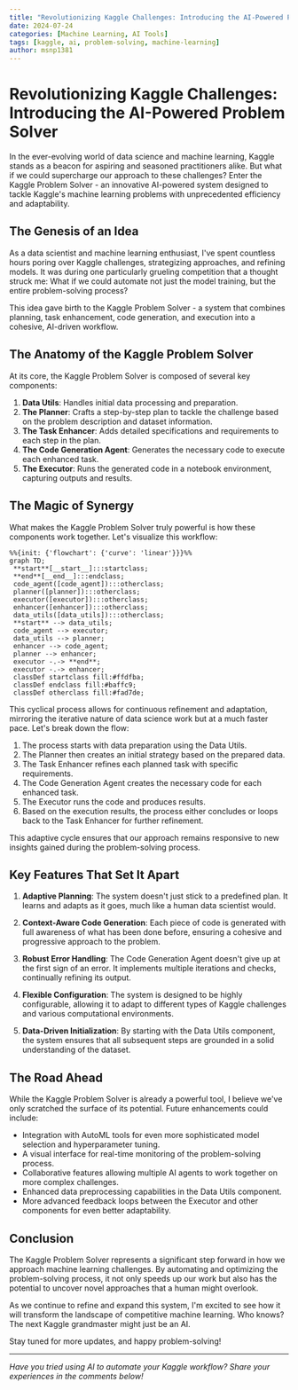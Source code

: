 ```yaml
---
title: "Revolutionizing Kaggle Challenges: Introducing the AI-Powered Problem Solver"
date: 2024-07-24
categories: [Machine Learning, AI Tools]
tags: [kaggle, ai, problem-solving, machine-learning]
author: msnp1381
---
```


# Revolutionizing Kaggle Challenges: Introducing the AI-Powered Problem Solver

In the ever-evolving world of data science and machine learning, Kaggle stands as a beacon for aspiring and seasoned practitioners alike. But what if we could supercharge our approach to these challenges? Enter the Kaggle Problem Solver - an innovative AI-powered system designed to tackle Kaggle's machine learning problems with unprecedented efficiency and adaptability.

## The Genesis of an Idea

As a data scientist and machine learning enthusiast, I've spent countless hours poring over Kaggle challenges, strategizing approaches, and refining models. It was during one particularly grueling competition that a thought struck me: What if we could automate not just the model training, but the entire problem-solving process?

This idea gave birth to the Kaggle Problem Solver - a system that combines planning, task enhancement, code generation, and execution into a cohesive, AI-driven workflow.

## The Anatomy of the Kaggle Problem Solver

At its core, the Kaggle Problem Solver is composed of several key components:

1. **Data Utils**: Handles initial data processing and preparation.
2. **The Planner**: Crafts a step-by-step plan to tackle the challenge based on the problem description and dataset information.
3. **The Task Enhancer**: Adds detailed specifications and requirements to each step in the plan.
4. **The Code Generation Agent**: Generates the necessary code to execute each enhanced task.
5. **The Executor**: Runs the generated code in a notebook environment, capturing outputs and results.

## The Magic of Synergy

What makes the Kaggle Problem Solver truly powerful is how these components work together. Let's visualize this workflow:

```mermaid
%%{init: {'flowchart': {'curve': 'linear'}}}%%
graph TD;
 **start**[__start__]:::startclass;
 **end**[__end__]:::endclass;
 code_agent([code_agent]):::otherclass;
 planner([planner]):::otherclass;
 executor([executor]):::otherclass;
 enhancer([enhancer]):::otherclass;
 data_utils([data_utils]):::otherclass;
 **start** --> data_utils;
 code_agent --> executor;
 data_utils --> planner;
 enhancer --> code_agent;
 planner --> enhancer;
 executor -.-> **end**;
 executor -.-> enhancer;
 classDef startclass fill:#ffdfba;
 classDef endclass fill:#baffc9;
 classDef otherclass fill:#fad7de;
```

This cyclical process allows for continuous refinement and adaptation, mirroring the iterative nature of data science work but at a much faster pace. Let's break down the flow:

1. The process starts with data preparation using the Data Utils.
2. The Planner then creates an initial strategy based on the prepared data.
3. The Task Enhancer refines each planned task with specific requirements.
4. The Code Generation Agent creates the necessary code for each enhanced task.
5. The Executor runs the code and produces results.
6. Based on the execution results, the process either concludes or loops back to the Task Enhancer for further refinement.

This adaptive cycle ensures that our approach remains responsive to new insights gained during the problem-solving process.

## Key Features That Set It Apart

1. **Adaptive Planning**: The system doesn't just stick to a predefined plan. It learns and adapts as it goes, much like a human data scientist would.

2. **Context-Aware Code Generation**: Each piece of code is generated with full awareness of what has been done before, ensuring a cohesive and progressive approach to the problem.

3. **Robust Error Handling**: The Code Generation Agent doesn't give up at the first sign of an error. It implements multiple iterations and checks, continually refining its output.

4. **Flexible Configuration**: The system is designed to be highly configurable, allowing it to adapt to different types of Kaggle challenges and various computational environments.

5. **Data-Driven Initialization**: By starting with the Data Utils component, the system ensures that all subsequent steps are grounded in a solid understanding of the dataset.

## The Road Ahead

While the Kaggle Problem Solver is already a powerful tool, I believe we've only scratched the surface of its potential. Future enhancements could include:

- Integration with AutoML tools for even more sophisticated model selection and hyperparameter tuning.
- A visual interface for real-time monitoring of the problem-solving process.
- Collaborative features allowing multiple AI agents to work together on more complex challenges.
- Enhanced data preprocessing capabilities in the Data Utils component.
- More advanced feedback loops between the Executor and other components for even better adaptability.

## Conclusion

The Kaggle Problem Solver represents a significant step forward in how we approach machine learning challenges. By automating and optimizing the problem-solving process, it not only speeds up our work but also has the potential to uncover novel approaches that a human might overlook.

As we continue to refine and expand this system, I'm excited to see how it will transform the landscape of competitive machine learning. Who knows? The next Kaggle grandmaster might just be an AI.

Stay tuned for more updates, and happy problem-solving!

---

*Have you tried using AI to automate your Kaggle workflow? Share your experiences in the comments below!*
